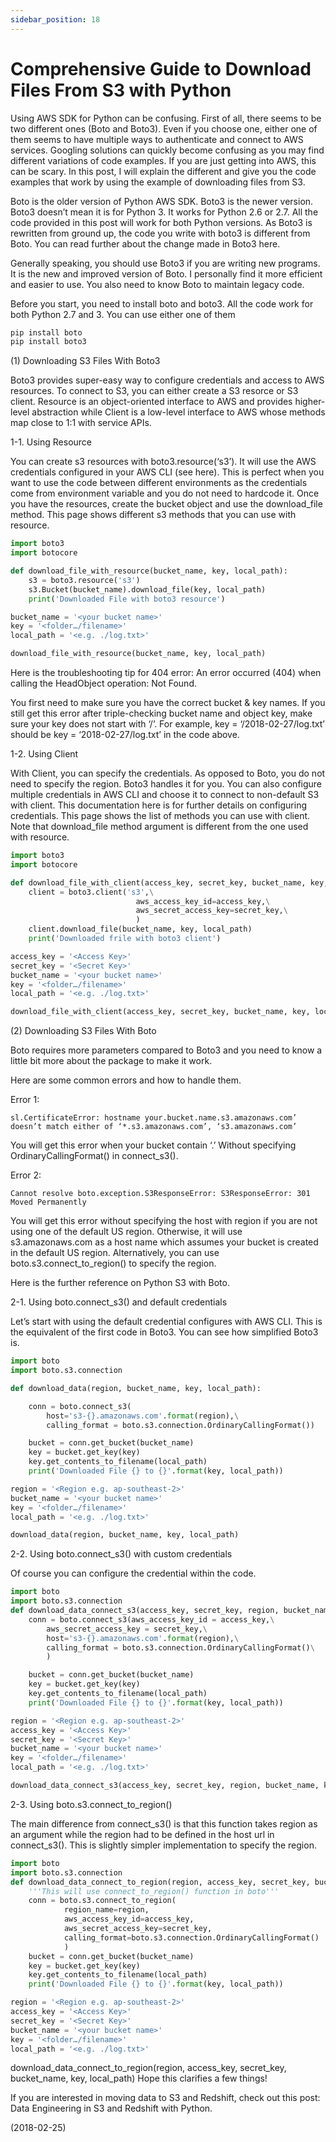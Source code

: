 ```yaml
---
sidebar_position: 18
---
```


# Comprehensive Guide to Download Files From S3 with Python

Using AWS SDK for Python can be confusing. First of all, there seems to be two different ones (Boto and Boto3). Even if you choose one, either one of them seems to have multiple ways to authenticate and connect to AWS services. Googling solutions can quickly become confusing as you may find different variations of code examples. If you are just getting into AWS, this can be scary. In this post, I will explain the different and give you the code examples that work by using the example of downloading files from S3.

Boto is the older version of Python AWS SDK. Boto3 is the newer version. Boto3 doesn’t mean it is for Python 3. It works for Python 2.6 or 2.7. All the code provided in this post will work for both Python versions. As Boto3 is rewritten from ground up, the code you write with boto3 is different from Boto. You can read further about the change made in Boto3 here.

Generally speaking, you should use Boto3 if you are writing new programs. It is the new and improved version of Boto. I personally find it more efficient and easier to use. You also need to know Boto to maintain legacy code.

Before you start, you need to install boto and boto3. All the code work for both Python 2.7 and 3. You can use either one of them

```bash
pip install boto
pip install boto3
```

(1) Downloading S3 Files With Boto3

Boto3 provides super-easy way to configure credentials and access to AWS resources. To connect to S3, you can either create a S3 resorce or S3 client. Resource is an object-oriented interface to AWS and provides higher-level abstraction while Client is a low-level interface to AWS whose methods map close to 1:1 with service APIs.

1-1. Using Resource

You can create s3 resources with boto3.resource(‘s3’). It will use the AWS credentials configured in your AWS CLI (see here). This is perfect when you want to use the code between different environments as the credentials come from environment variable and you do not need to hardcode it. Once you have the resources, create the bucket object and use the download_file method. This page shows different s3 methods that you can use with resource.

```python
import boto3
import botocore

def download_file_with_resource(bucket_name, key, local_path):
    s3 = boto3.resource('s3')
    s3.Bucket(bucket_name).download_file(key, local_path)
    print('Downloaded File with boto3 resource')

bucket_name = '<your bucket name>'
key = '<folder…/filename>'
local_path = '<e.g. ./log.txt>'

download_file_with_resource(bucket_name, key, local_path)
```

Here is the troubleshooting tip for 404 error: An error occurred (404) when calling the HeadObject operation: Not Found.

You first need to make sure you have the correct bucket & key names. If you still get this error after triple-checking bucket name and object key, make sure your key does not start with ‘/’. For example, key = ‘/2018-02-27/log.txt’ should be key = ‘2018-02-27/log.txt’ in the code above.

1-2. Using Client

With Client, you can specify the credentials. As opposed to Boto, you do not need to specify the region. Boto3 handles it for you. You can also configure multiple credentials in AWS CLI and choose it to connect to non-default S3 with client. This documentation here is for further details on configuring credentials. This page shows the list of methods you can use with client. Note that download_file method argument is different from the one used with resource.

```python
import boto3
import botocore

def download_file_with_client(access_key, secret_key, bucket_name, key, local_path):
    client = boto3.client('s3',\
                            aws_access_key_id=access_key,\
                            aws_secret_access_key=secret_key,\
                            )
    client.download_file(bucket_name, key, local_path)
    print('Downloaded frile with boto3 client')

access_key = '<Access Key>'
secret_key = '<Secret Key>'
bucket_name = '<your bucket name>'
key = '<folder…/filename>'
local_path = '<e.g. ./log.txt>'

download_file_with_client(access_key, secret_key, bucket_name, key, local_path)
```

(2) Downloading S3 Files With Boto

Boto requires more parameters compared to Boto3 and you need to know a little bit more about the package to make it work.

Here are some common errors and how to handle them.

Error 1:

```
sl.CertificateError: hostname your.bucket.name.s3.amazonaws.com’ doesn’t match either of ‘*.s3.amazonaws.com’, ‘s3.amazonaws.com’
```

You will get this error when your bucket contain ‘.’ Without specifying OrdinaryCallingFormat() in connect_s3().

Error 2:

```
Cannot resolve boto.exception.S3ResponseError: S3ResponseError: 301 Moved Permanently
```

You will get this error without specifying the host with region if you are not using one of the default US region. Otherwise, it will use s3.amazonaws.com as a host name which assumes your bucket is created in the default US region. Alternatively, you can use boto.s3.connect_to_region() to specify the region.

Here is the further reference on Python S3 with Boto.

2-1. Using boto.connect_s3() and default credentials

Let’s start with using the default credential configures with AWS CLI. This is the equivalent of the first code in Boto3. You can see how simplified Boto3 is.

```python
import boto
import boto.s3.connection

def download_data(region, bucket_name, key, local_path):

    conn = boto.connect_s3(
        host='s3-{}.amazonaws.com'.format(region),\
        calling_format = boto.s3.connection.OrdinaryCallingFormat())

    bucket = conn.get_bucket(bucket_name)
    key = bucket.get_key(key)
    key.get_contents_to_filename(local_path)
    print('Downloaded File {} to {}'.format(key, local_path))

region = '<Region e.g. ap-southeast-2>'
bucket_name = '<your bucket name>'
key = '<folder…/filename>'
local_path = '<e.g. ./log.txt>'

download_data(region, bucket_name, key, local_path)
```

2-2. Using boto.connect_s3() with custom credentials

Of course you can configure the credential within the code.

```python
import boto
import boto.s3.connection
def download_data_connect_s3(access_key, secret_key, region, bucket_name, key, local_path):
    conn = boto.connect_s3(aws_access_key_id = access_key,\
        aws_secret_access_key = secret_key,\
        host='s3-{}.amazonaws.com'.format(region),\
        calling_format = boto.s3.connection.OrdinaryCallingFormat()\
        )

    bucket = conn.get_bucket(bucket_name)
    key = bucket.get_key(key)
    key.get_contents_to_filename(local_path)
    print('Downloaded File {} to {}'.format(key, local_path))

region = '<Region e.g. ap-southeast-2>'
access_key = '<Access Key>'
secret_key = '<Secret Key>'
bucket_name = '<your bucket name>'
key = '<folder…/filename>'
local_path = '<e.g. ./log.txt>'

download_data_connect_s3(access_key, secret_key, region, bucket_name, key, local_path)
```

2-3. Using boto.s3.connect_to_region()

The main difference from connect_s3() is that this function takes region as an argument while the region had to be defined in the host url in connect_s3(). This is slightly simpler implementation to specify the region.

```python
import boto
import boto.s3.connection
def download_data_connect_to_region(region, access_key, secret_key, bucket_name, key, local_path):
    '''This will use connect_to_region() function in boto'''
    conn = boto.s3.connect_to_region(
            region_name=region,
            aws_access_key_id=access_key,
            aws_secret_access_key=secret_key,
            calling_format=boto.s3.connection.OrdinaryCallingFormat()
            )
    bucket = conn.get_bucket(bucket_name)
    key = bucket.get_key(key)
    key.get_contents_to_filename(local_path)
    print('Downloaded File {} to {}'.format(key, local_path))

region = '<Region e.g. ap-southeast-2>'
access_key = '<Access Key>'
secret_key = '<Secret Key>'
bucket_name = '<your bucket name>'
key = '<folder…/filename>'
local_path = '<e.g. ./log.txt>'
```

download_data_connect_to_region(region, access_key, secret_key, bucket_name, key, local_path)
Hope this clarifies a few things!

If you are interested in moving data to S3 and Redshift, check out this post: Data Engineering in S3 and Redshift with Python.

(2018-02-25)
